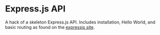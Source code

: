 # Express.js API

A hack of a skeleton Express.js API. Includes installation, Hello World, and basic routing as found on the [expressjs site](https://expressjs.com/).
